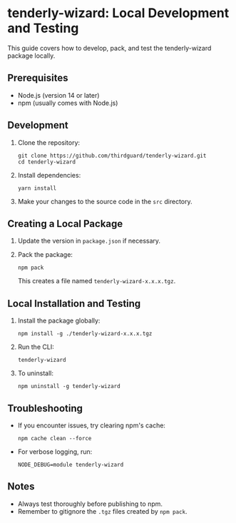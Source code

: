 # tenderly-wizard: Local Development and Testing

This guide covers how to develop, pack, and test the tenderly-wizard package locally.

## Prerequisites

- Node.js (version 14 or later)
- npm (usually comes with Node.js)

## Development

1. Clone the repository:
   ```
   git clone https://github.com/thirdguard/tenderly-wizard.git
   cd tenderly-wizard
   ```

2. Install dependencies:
   ```
   yarn install
   ```

3. Make your changes to the source code in the `src` directory.

## Creating a Local Package

1. Update the version in `package.json` if necessary.

2. Pack the package:
   ```
   npm pack
   ```
   This creates a file named `tenderly-wizard-x.x.x.tgz`.

## Local Installation and Testing

1. Install the package globally:
   ```
   npm install -g ./tenderly-wizard-x.x.x.tgz
   ```

2. Run the CLI:
   ```
   tenderly-wizard
   ```

3. To uninstall:
   ```
   npm uninstall -g tenderly-wizard
   ```

## Troubleshooting

- If you encounter issues, try clearing npm's cache:
  ```
  npm cache clean --force
  ```

- For verbose logging, run:
  ```
  NODE_DEBUG=module tenderly-wizard
  ```

## Notes

- Always test thoroughly before publishing to npm.
- Remember to gitignore the `.tgz` files created by `npm pack`.